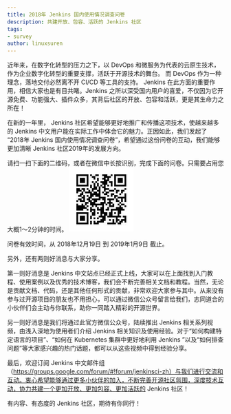 ```yaml
---
title: 2018年 Jenkins 国内使用情况调查问卷
description: 共建开放、包容、活跃的 Jenkins 社区
tags:
- survey
author: linuxsuren
---
```


近年来，在数字化转型的压力之下，以 DevOps 和微服务为代表的云原生技术，作为企业数字化转型的重要支撑，活跃于开源技术的舞台。 而 DevOps 作为一种理念，落地交付必然离不开 CI/CD 等工具的支持。 Jenkins 在此方面的重要作用，相信大家也是有目共睹。Jenkins 之所以深受国内用户的喜爱，不仅因为它开源免费、功能强大、插件众多，其背后社区的开放、包容和活跃，更是其生命力之所在！

在新的一年里， Jenkins 社区希望能够更好地推广和传播这项技术，使越来越多的 Jenkins 中文用户能在实际工作中体会它的魅力。正因如此，我们发起了 “2018年 Jenkins 国内使用情况调查问卷”，希望通过这份问卷的互动，我们能够更加清晰 Jenkins 社区2019年的发展方向。

请扫一扫下面的二维码，或者在微信中长按识别，完成下面的问卷。只需要占用您大概1～2分钟的时间。
![qrcode](/images/2018-survey-qrcode.jpg)

问卷有效时间，从 2018年12月19日 到 2019年1月9日 截止。

另外，还有两则好消息与大家分享。

第一则好消息是 Jenkins 中文站点已经正式上线，大家可以在上面找到入门教程、使用案例以及优秀的技术博客，我们会不断完善相关文档和教程。当然，无论是贡献文档、代码，还是其他任何形式的贡献，非常欢迎大家参与其中。从来没有参与过开源项目的朋友也不用担心，可以通过微信公众号留言给我们，志同道合的小伙伴们会主动与你联系，助你一同踏入精彩的开源世界。

另一则好消息是我们将通过此官方微信公众号，陆续推出 Jenkins 相关系列视频，由浅入深地为使用者们介绍 Jenkins 相关知识及使用经验。对于“如何构建特定语言的项目”、“如何在 Kubernetes 集群中更好地利用 Jenkins ”以及“如何排查问题”等大家感兴趣的热门话题，都可以从这些视频中得到经验分享。

最后，欢迎订阅 Jenkins 中文邮件组（https://groups.google.com/forum/#!forum/jenkinsci-zh）与我们进行交流和互动。衷心希望能够通过更多小伙伴的加入，不断完善开源社区氛围，深度技术互动，协力共建一个更加开放、更加包容、更加活跃的 Jenkins 社区！

有内容、有态度的 Jenkins 社区，期待有你同行！
